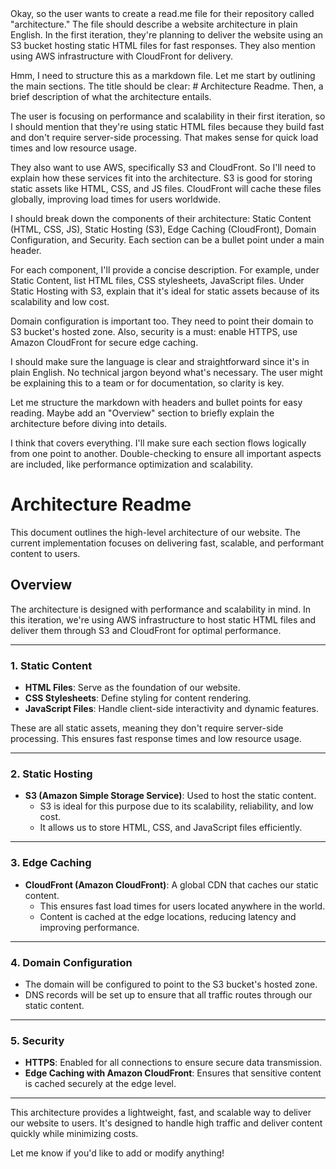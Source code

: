 <think>
Okay, so the user wants to create a read.me file for their repository called "architecture." The file should describe a website architecture in plain English. In the first iteration, they're planning to deliver the website using an S3 bucket hosting static HTML files for fast responses. They also mention using AWS infrastructure with CloudFront for delivery.

Hmm, I need to structure this as a markdown file. Let me start by outlining the main sections. The title should be clear: # Architecture Readme. Then, a brief description of what the architecture entails.

The user is focusing on performance and scalability in their first iteration, so I should mention that they're using static HTML files because they build fast and don't require server-side processing. That makes sense for quick load times and low resource usage.

They also want to use AWS, specifically S3 and CloudFront. So I'll need to explain how these services fit into the architecture. S3 is good for storing static assets like HTML, CSS, and JS files. CloudFront will cache these files globally, improving load times for users worldwide.

I should break down the components of their architecture: Static Content (HTML, CSS, JS), Static Hosting (S3), Edge Caching (CloudFront), Domain Configuration, and Security. Each section can be a bullet point under a main header.

For each component, I'll provide a concise description. For example, under Static Content, list HTML files, CSS stylesheets, JavaScript files. Under Static Hosting with S3, explain that it's ideal for static assets because of its scalability and low cost.

Domain configuration is important too. They need to point their domain to S3 bucket's hosted zone. Also, security is a must: enable HTTPS, use Amazon CloudFront for secure edge caching.

I should make sure the language is clear and straightforward since it's in plain English. No technical jargon beyond what's necessary. The user might be explaining this to a team or for documentation, so clarity is key.

Let me structure the markdown with headers and bullet points for easy reading. Maybe add an "Overview" section to briefly explain the architecture before diving into details.

I think that covers everything. I'll make sure each section flows logically from one point to another. Double-checking to ensure all important aspects are included, like performance optimization and scalability.
</think>

# Architecture Readme

This document outlines the high-level architecture of our website. The current implementation focuses on delivering fast, scalable, and performant content to users.

## Overview
The architecture is designed with performance and scalability in mind. In this iteration, we're using AWS infrastructure to host static HTML files and deliver them through S3 and CloudFront for optimal performance.

---

### 1. Static Content
- **HTML Files**: Serve as the foundation of our website.
- **CSS Stylesheets**: Define styling for content rendering.
- **JavaScript Files**: Handle client-side interactivity and dynamic features.

These are all static assets, meaning they don't require server-side processing. This ensures fast response times and low resource usage.

---

### 2. Static Hosting
- **S3 (Amazon Simple Storage Service)**: Used to host the static content.
  - S3 is ideal for this purpose due to its scalability, reliability, and low cost.
  - It allows us to store HTML, CSS, and JavaScript files efficiently.

---

### 3. Edge Caching
- **CloudFront (Amazon CloudFront)**: A global CDN that caches our static content.
  - This ensures fast load times for users located anywhere in the world.
  - Content is cached at the edge locations, reducing latency and improving performance.

---

### 4. Domain Configuration
- The domain will be configured to point to the S3 bucket's hosted zone.
- DNS records will be set up to ensure that all traffic routes through our static content.

---

### 5. Security
- **HTTPS**: Enabled for all connections to ensure secure data transmission.
- **Edge Caching with Amazon CloudFront**: Ensures that sensitive content is cached securely at the edge level.

---

This architecture provides a lightweight, fast, and scalable way to deliver our website to users. It's designed to handle high traffic and deliver content quickly while minimizing costs.

Let me know if you'd like to add or modify anything!

